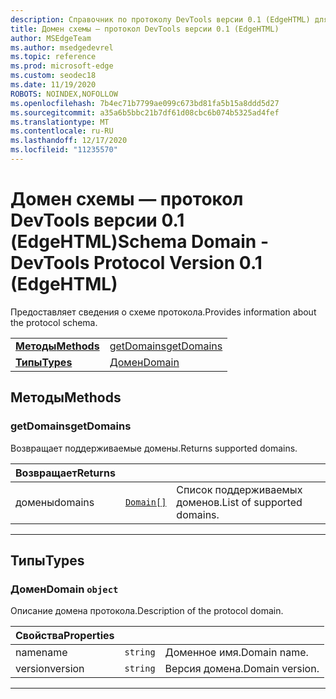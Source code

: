 ```yaml
---
description: Справочник по протоколу DevTools версии 0.1 (EdgeHTML) для домена схемы. Предоставляет сведения о схеме протокола.
title: Домен схемы — протокол DevTools версии 0.1 (EdgeHTML)
author: MSEdgeTeam
ms.author: msedgedevrel
ms.topic: reference
ms.prod: microsoft-edge
ms.custom: seodec18
ms.date: 11/19/2020
ROBOTS: NOINDEX,NOFOLLOW
ms.openlocfilehash: 7b4ec71b7799ae099c673bd81fa5b15a8ddd5d27
ms.sourcegitcommit: a35a6b5bbc21b7df61d08cbc6b074b5325ad4fef
ms.translationtype: MT
ms.contentlocale: ru-RU
ms.lasthandoff: 12/17/2020
ms.locfileid: "11235570"
---
```

# <span data-ttu-id="bc23a-104">Домен схемы — протокол DevTools версии 0.1 (EdgeHTML)</span><span class="sxs-lookup"><span data-stu-id="bc23a-104">Schema Domain - DevTools Protocol Version 0.1 (EdgeHTML)</span></span>  

<span data-ttu-id="bc23a-105">Предоставляет сведения о схеме протокола.</span><span class="sxs-lookup"><span data-stu-id="bc23a-105">Provides information about the protocol schema.</span></span>

| | |
|-|-|
| [**<span data-ttu-id="bc23a-106">Методы</span><span class="sxs-lookup"><span data-stu-id="bc23a-106">Methods</span></span>**](#methods) | [<span data-ttu-id="bc23a-107">getDomains</span><span class="sxs-lookup"><span data-stu-id="bc23a-107">getDomains</span></span>](#getdomains) |
| [**<span data-ttu-id="bc23a-108">Типы</span><span class="sxs-lookup"><span data-stu-id="bc23a-108">Types</span></span>**](#types) | [<span data-ttu-id="bc23a-109">Домен</span><span class="sxs-lookup"><span data-stu-id="bc23a-109">Domain</span></span>](#domain) |
## <span data-ttu-id="bc23a-110">Методы</span><span class="sxs-lookup"><span data-stu-id="bc23a-110">Methods</span></span>

### <span data-ttu-id="bc23a-111">getDomains</span><span class="sxs-lookup"><span data-stu-id="bc23a-111">getDomains</span></span>
<span data-ttu-id="bc23a-112">Возвращает поддерживаемые домены.</span><span class="sxs-lookup"><span data-stu-id="bc23a-112">Returns supported domains.</span></span>

<table>
    <thead>
        <tr>
            <th><span data-ttu-id="bc23a-113">Возвращает</span><span class="sxs-lookup"><span data-stu-id="bc23a-113">Returns</span></span></th>
            <th></th>
            <th></th>
        </tr>
    </thead>
    <tbody>
        <tr>
            <td><span data-ttu-id="bc23a-114">домены</span><span class="sxs-lookup"><span data-stu-id="bc23a-114">domains</span></span></td>
            <td><a href="#domain"><code class="flyout">Domain[]</code></a></td>
            <td><span data-ttu-id="bc23a-115">Список поддерживаемых доменов.</span><span class="sxs-lookup"><span data-stu-id="bc23a-115">List of supported domains.</span></span></td>
        </tr>
    </tbody>
</table>

---

## <span data-ttu-id="bc23a-116">Типы</span><span class="sxs-lookup"><span data-stu-id="bc23a-116">Types</span></span>

### <a name="domain"></a> <span data-ttu-id="bc23a-117">Домен</span><span class="sxs-lookup"><span data-stu-id="bc23a-117">Domain</span></span> `object`

<span data-ttu-id="bc23a-118">Описание домена протокола.</span><span class="sxs-lookup"><span data-stu-id="bc23a-118">Description of the protocol domain.</span></span>

<table>
    <thead>
        <tr>
            <th><span data-ttu-id="bc23a-119">Свойства</span><span class="sxs-lookup"><span data-stu-id="bc23a-119">Properties</span></span></th>
            <th></th>
            <th></th>
        </tr>
    </thead>
    <tbody>
        <tr>
            <td><span data-ttu-id="bc23a-120">name</span><span class="sxs-lookup"><span data-stu-id="bc23a-120">name</span></span></td>
            <td><code class="flyout">string</code></td>
            <td><span data-ttu-id="bc23a-121">Доменное имя.</span><span class="sxs-lookup"><span data-stu-id="bc23a-121">Domain name.</span></span></td>
        </tr>
        <tr>
            <td><span data-ttu-id="bc23a-122">version</span><span class="sxs-lookup"><span data-stu-id="bc23a-122">version</span></span></td>
            <td><code class="flyout">string</code></td>
            <td><span data-ttu-id="bc23a-123">Версия домена.</span><span class="sxs-lookup"><span data-stu-id="bc23a-123">Domain version.</span></span></td>
        </tr>
    </tbody>
</table>

---
